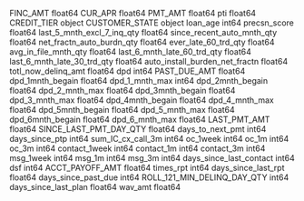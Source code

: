 FINC_AMT                          float64
CUR_APR                           float64
PMT_AMT                           float64
pti                               float64
CREDIT_TIER                        object
CUSTOMER_STATE                     object
loan_age                            int64
precsn_score                      float64
last_5_mnth_excl_7_inq_qty        float64
since_recent_auto_mnth_qty        float64
net_fractn_auto_burdn_qty         float64
ever_late_60_trd_qty              float64
avg_in_file_mnth_qty              float64
last_6_mnth_late_60_trd_qty       float64
last_6_mnth_late_30_trd_qty       float64
auto_install_burden_net_fractn    float64
totl_now_delinq_amt               float64
dpd                                 int64
PAST_DUE_AMT                      float64
dpd_1mnth_begain                  float64
dpd_1_mnth_max                      int64
dpd_2mnth_begain                  float64
dpd_2_mnth_max                    float64
dpd_3mnth_begain                  float64
dpd_3_mnth_max                    float64
dpd_4mnth_begain                  float64
dpd_4_mnth_max                    float64
dpd_5mnth_begain                  float64
dpd_5_mnth_max                    float64
dpd_6mnth_begain                  float64
dpd_6_mnth_max                    float64
LAST_PMT_AMT                      float64
SINCE_LAST_PMT_DAY_QTY            float64
days_to_next_pmt                    int64
days_since_ptp                      int64
sum_IC_cx_call_3m                   int64
oc_1week                            int64
oc_1m                               int64
oc_3m                               int64
contact_1week                       int64
contact_1m                          int64
contact_3m                          int64
msg_1week                           int64
msg_1m                              int64
msg_3m                              int64
days_since_last_contact             int64
dsf                                 int64
ACCT_PAYOFF_AMT                   float64
times_rpt                           int64
days_since_last_rpt               float64
days_since_past_due                 int64
ROLL_121_MIN_DELINQ_DAY_QTY         int64
days_since_last_plan              float64
wav_amt                           float64
